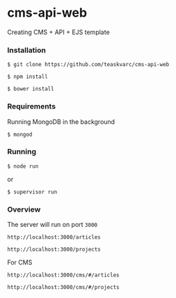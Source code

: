 # cms-api-web
Creating CMS + API + EJS template

### Installation

`$ git clone https://github.com/teaskvarc/cms-api-web`

`$ npm install`

`$ bower install`

### Requirements

Running MongoDB in the background

`$ mongod`


### Running

`$ node run`

or

`$ supervisor run`

### Overview

The server will run on port `3000`

`http://localhost:3000/articles`

`http://localhost:3000/projects`

For CMS

`http://localhost:3000/cms/#/articles`

`http://localhost:3000/cms/#/projects`
